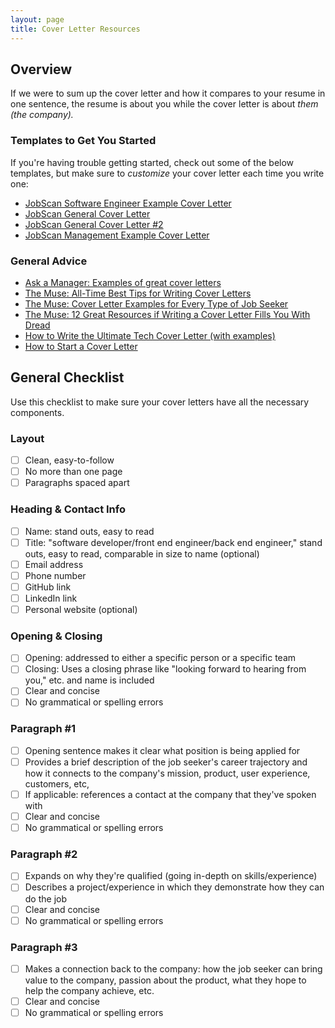 ```yaml
---
layout: page
title: Cover Letter Resources
---
```


## Overview
If we were to sum up the cover letter and how it compares to your resume in one sentence, the resume is about you while the cover letter is about *them (the company).* 

### Templates to Get You Started
If you're having trouble getting started, check out some of the below templates, but make sure to *customize* your cover letter each time you write one:
* [JobScan Software Engineer Example Cover Letter](https://drive.google.com/file/d/0ByjaebCKc6FnZDVXX3dpTFBRbDg/view?usp=sharing)
* [JobScan General Cover Letter](https://drive.google.com/file/d/0ByjaebCKc6FneUVmOExtOXpKd28/view?usp=sharing)
* [JobScan General Cover Letter #2](https://drive.google.com/file/d/0ByjaebCKc6FnQUhJUHhFLWJDdTg/view?usp=sharing)
* [JobScan Management Example Cover Letter](https://drive.google.com/file/d/0ByjaebCKc6FnY3lGU1VOOG1rZW8/view?usp=sharing)

### General Advice

* [Ask a Manager: Examples of great cover letters](https://www.askamanager.org/category/cover-letters)
* [The Muse: All-Time Best Tips for Writing Cover Letters](https://www.themuse.com/advice/how-to-write-a-cover-letter-31-tips-you-need-to-know)
* [The Muse: Cover Letter Examples for Every Type of Job Seeker](https://www.themuse.com/advice/cover-letter-examples-every-type-job-seeker)
* [The Muse: 12 Great Resources if Writing a Cover Letter Fills You With Dread](https://www.themuse.com/advice/12-great-resources-if-writing-a-cover-letter-fills-you-with-dread)
* [How to Write the Ultimate Tech Cover Letter (with examples)](https://docs.google.com/document/d/1u0HDGdncaJF-Z41wvsisn5UEdhyr1-wI-Lu0c7RexBk/edit?usp=sharing)
* [How to Start a Cover Letter](https://www.thebalancecareers.com/cover-letter-opening-sentences-examples-2061030)

## General Checklist
Use this checklist to make sure your cover letters have all the necessary components. 

### Layout
- [ ] Clean, easy-to-follow
- [ ] No more than one page
- [ ] Paragraphs spaced apart

### Heading & Contact Info
- [ ] Name: stand outs, easy to read
- [ ] Title: "software developer/front end engineer/back end engineer," stand outs, easy to read, comparable in size to name (optional)
- [ ] Email address
- [ ] Phone number
- [ ] GitHub link 
- [ ] LinkedIn link 
- [ ] Personal website (optional)

### Opening & Closing
- [ ] Opening: addressed to either a specific person or a specific team
- [ ] Closing: Uses a closing phrase like "looking forward to hearing from you," etc. and name is included
- [ ] Clear and concise
- [ ] No grammatical or spelling errors

### Paragraph #1 
- [ ] Opening sentence makes it clear what position is being applied for
- [ ] Provides a brief description of the job seeker's career trajectory and how it connects to the company's mission, product, user experience, customers, etc, 
- [ ] If applicable: references a contact at the company that they've spoken with 
- [ ] Clear and concise
- [ ] No grammatical or spelling errors

### Paragraph #2
- [ ] Expands on why they're qualified (going in-depth on skills/experience)
- [ ] Describes a project/experience in which they demonstrate how they can do the job
- [ ] Clear and concise
- [ ] No grammatical or spelling errors

### Paragraph #3
- [ ] Makes a connection back to the company: how the job seeker can bring value to the company, passion about the product, what they hope to help the company achieve, etc.
- [ ] Clear and concise
- [ ] No grammatical or spelling errors
